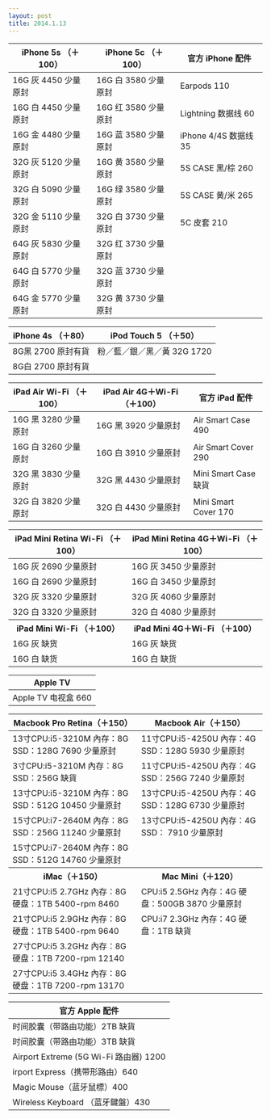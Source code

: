 ```yaml
---
layout: post
title: 2014.1.13
---
```


<table class="table table-bordered table-striped">
<thead>
<tr>
<th>iPhone 5s （＋100）  </th>
<th> iPhone 5c （＋100） </th>
<th> 官方 iPhone 配件</th>
</tr>
</thead>
<tbody>
<tr>
<td>16G 灰  4450  少量原封 </td>
<td>16G 白  3580  少量原封</td>
<td> Earpods 110</td>
</tr>
<tr>
<td>16G 白  4450  少量原封 </td>
<td>16G 红  3580  少量原封</td>
<td> Lightning 数据线 60</td>
</tr>
<tr>
<td>16G 金  4480  少量原封 </td>
<td>16G 蓝  3580  少量原封</td>
<td> iPhone 4/4S 数据线 35</td>
</tr>
<tr>
<td>32G 灰  5120  少量原封 </td>
<td>16G 黄  3580  少量原封</td>
<td> 5S CASE 黑/棕 260</td>
</tr>
<tr>
<td>32G 白  5090  少量原封 </td>
<td>16G 绿  3580  少量原封</td>
<td> 5S CASE 黄/米 265</td>
</tr>
<tr>
<td>32G 金  5110  少量原封 </td>
<td>32G 白  3730  少量原封</td>
<td> 5C 皮套 210</td>
</tr>
<tr>
<td>64G 灰  5830  少量原封 </td>
<td>32G 红  3730  少量原封</td>
<td></td>
</tr>
<tr>
<td>64G 白  5770  少量原封 </td>
<td>32G 蓝  3730  少量原封</td>
<td></td>
</tr>
<tr>
<td>64G 金  5770  少量原封 </td>
<td>32G 黄  3730  少量原封</td>
<td></td>
</tr>
</tbody>
</table>


<table class="table table-bordered table-striped">
<thead>
<tr>
<th>iPhone 4s （＋80）  </th>
<th> iPod Touch 5 （＋50） </th>
</tr>
</thead>
<tbody>
<tr>
<td>8G黑 2700 原封有貨 </td>
<td>粉／藍／銀／黑／黃 32G 1720</td>
</tr>
<tr>
<td>8G白 2700 原封有貨 </td>
<td></td>
</tr>
</tbody>
</table>


<table class="table table-bordered table-striped">
<thead>
<tr>
<th>iPad Air Wi-Fi （＋100）  </th>
<th> iPad Air 4G＋Wi-Fi （＋100） </th>
<th> 官方 iPad 配件</th>
</tr>
</thead>
<tbody>
<tr>
<td>16G 黑 3280 少量原封  </td>
<td>16G 黑 3920 少量原封  </td>
<td> Air Smart Case 490</td>
</tr>
<tr>
<td>16G 白 3260 少量原封  </td>
<td>16G 白 3910 少量原封  </td>
<td> Air Smart Cover 290</td>
</tr>
<tr>
<td>32G 黑 3830 少量原封  </td>
<td>32G 黑 4430 少量原封  </td>
<td> Mini Smart Case 缺貨</td>
</tr>
<tr>
<td>32G 白 3820 少量原封  </td>
<td>32G 白 4430 少量原封  </td>
<td> Mini Smart Cover 170</td>
</tr>
</tbody>
</table>


<table class="table table-bordered table-striped">
<thead>
<tr>
<th>iPad Mini Retina Wi-Fi （＋100）  </th>
<th> iPad Mini Retina 4G＋Wi-Fi （＋100） </th>
</tr>
</thead>
<tbody>
<tr>
<td>16G 灰 2690 少量原封 </td>
<td>16G 灰 3450 少量原封</td>
</tr>
<tr>
<td>16G 白 2690 少量原封 </td>
<td>16G 白 3450 少量原封</td>
</tr>
<tr>
<td>32G 灰 3320 少量原封 </td>
<td>32G 灰 4060 少量原封</td>
</tr>
<tr>
<td>32G 白 3320 少量原封 </td>
<td>32G 白 4080 少量原封</td>
</tr>
<tr>
<th>iPad Mini Wi-Fi （＋100）  </th>
<th>iPad Mini 4G＋Wi-Fi （＋100） </th>
</tr>
<tr>
<td>16G 灰 缺货 </td>
<td>16G 灰 缺货</td>
</tr>
<tr>
<td>16G 白 缺货 </td>
<td>16G 白 缺货</td>
</tr>
</tbody>
</table>


<table class="table table-bordered table-striped">
<thead>
<tr>
<th>Apple TV  </th>
</tr>
</thead>
<tbody>
<tr>
<td>Apple TV 电视盒 660 </td>
</tr>
</tbody>
</table>


<table class="table table-bordered table-striped">
<thead>
<tr>
<th>Macbook Pro Retina（＋150）  </th>
<th> Macbook Air（＋150） </th>
</tr>
</thead>
<tbody>
<tr>
<td>13寸CPU:i5-3210M 內存：8G SSD：128G 7690 少量原封 </td>
<td> 11寸CPU:i5-4250U 內存：4G SSD：128G 5930 少量原封</td>
</tr>
<tr>
<td>3寸CPU:i5-3210M 內存：8G SSD：256G 缺貨 </td>
<td> 11寸CPU:i5-4250U 內存：4G SSD：256G 7240 少量原封</td>
</tr>
<tr>
<td>13寸CPU:i5-3210M 內存：8G SSD：512G 10450 少量原封 </td>
<td> 13寸CPU:i5-4250U 內存：4G SSD：128G 6730 少量原封</td>
</tr>
<tr>
<td>15寸CPU:i7-2640M 內存：8G SSD：256G 11240 少量原封 </td>
<td> 13寸CPU:i5-4250U 內存：4G SSD： 7910 少量原封</td>
</tr>
<tr>
<td>15寸CPU:i7-2640M 內存：8G SSD：512G 14760 少量原封 </td>
<td></td>
</tr>
<tr>
<th>iMac（＋150） </th>
<th>Mac Mini（＋120）</th>
</tr>
<tr>
<td>21寸CPU:i5 2.7GHz 內存：8G 硬盘：1TB 5400-rpm 8460 </td>
<td> CPU:i5 2.5GHz 內存：4G 硬盘：500GB 3870 少量原封</td>
</tr>
<tr>
<td>21寸CPU:i5 2.9GHz 內存：8G 硬盘：1TB 5400-rpm 9640 </td>
<td>CPU:i7 2.3GHz 內存：4G 硬盘：1TB 缺貨</td>
</tr>
<tr>
<td>27寸CPU:i5 3.2GHz 內存：8G 硬盘：1TB 7200-rpm 12140</td>
<td></td>
</tr>
<tr>
<td>27寸CPU:i5 3.4GHz 內存：8G 硬盘：1TB 7200-rpm 13170</td>
<td></td>
</tr>
</tbody>
</table>


<table>
<thead>
<tr>
<th>官方 Apple 配件  </th>
</tr>
</thead>
<tbody>
<tr>
<td>时间胶囊（带路由功能）2TB 缺貨</td>
</tr>
<tr>
<td>时间胶囊（带路由功能）3TB 缺貨</td>
</tr>
<tr>
<td>Airport Extreme (5G Wi-Fi 路由器) 1200</td>
</tr>
<tr>
<td>irport Express（携带形路由）640</td>
</tr>
<tr>
<td>Magic Mouse（蓝牙鼠標）400</td>
</tr>
<tr>
<td>Wireless Keyboard （蓝牙鍵盤）430</td>
</tr>
</tbody>
</table>

